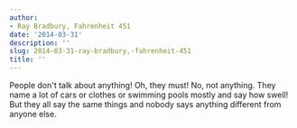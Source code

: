 ```yaml
---
author:
- Ray Bradbury, Fahrenheit 451
date: '2014-03-31'
description: ''
slug: 2014-03-31-ray-bradbury,-fahrenheit-451
title: ''
---
```

People don't talk about anything!
Oh, they must!
No, not anything. They name a lot of cars or clothes or swimming pools mostly and say how swell! But they all say the same things and nobody says anything different from anyone else.



